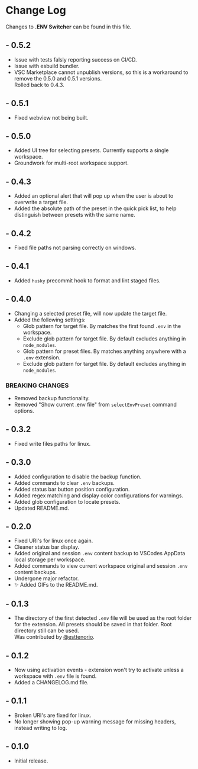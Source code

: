 # Change Log

Changes to **.ENV Switcher** can be found in this file.

## - 0.5.2

- Issue with tests falsly reporting success on CI/CD.
- Issue with esbuild bundler.
- VSC Marketplace cannot unpublish versions, so this is a workaround to remove the 0.5.0 and 0.5.1 versions.  
  Rolled back to 0.4.3.

## - 0.5.1

- Fixed webview not being built.

## - 0.5.0

- Added UI tree for selecting presets. Currently supports a single workspace.
- Groundwork for multi-root workspace support.

## - 0.4.3

- Added an optional alert that will pop up when the user is about to overwrite a target file.
- Added the absolute path of the preset in the quick pick list, to help distinguish between presets with the same name.

## - 0.4.2

- Fixed file paths not parsing correctly on windows.

## - 0.4.1

- Added `husky` precommit hook to format and lint staged files.

## - 0.4.0

- Changing a selected preset file, will now update the target file.
- Added the following settings:
  - Glob pattern for target file. By matches the first found `.env` in the workspace.
  - Exclude glob pattern for target file. By default excludes anything in `node_modules`.
  - Glob pattern for preset files. By matches anything anywhere with a `.env` extension.
  - Exclude glob pattern for target file. By default excludes anything in `node_modules`.

### BREAKING CHANGES

- Removed backup functionality.
- Removed "Show current .env file" from `selectEnvPreset` command options.

## - 0.3.2

- Fixed write files paths for linux.

## - 0.3.0

- Added configuration to disable the backup function.
- Added commands to clear `.env` backups.
- Added status bar button position configuration.
- Added regex matching and display color configurations for warnings.
- Added glob configuration to locate presets.
- Updated README.md.

## - 0.2.0

- Fixed URI's for linux once again.
- Cleaner status bar display.
- Added original and session `.env` content backup to VSCodes AppData local storage per workspace.
- Added commands to view current workspace original and session `.env` content backups.
- Undergone major refactor.
- ✨ Added GIFs to the README.md.

## - 0.1.3

- The directory of the first detected `.env` file will be used as the root folder for the extension. All presets should be saved in that folder. Root directory still can be used.  
  Was contributed by [@esttenorio](https://github.com/esttenorio).

## - 0.1.2

- Now using activation events - extension won't try to activate unless a workspace with `.env` file is found.
- Added a CHANGELOG.md file.

## - 0.1.1

- Broken URI's are fixed for linux.
- No longer showing pop-up warning message for missing headers, instead writing to log.

## - 0.1.0

- Initial release.

